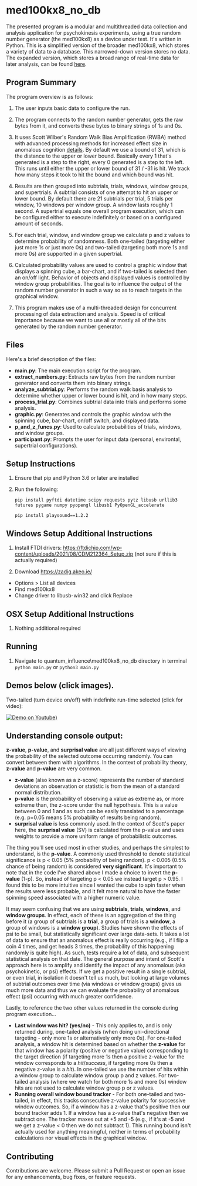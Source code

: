 # med100kx8_no_db
The presented program is a modular and multithreaded data collection and analysis application for psychokinesis experiments, using a true random number generator (the med100kx8) as a device under test. It's written in Python. This is a simplified version of the broader med100kx8, which stores a variety of data to a database. This narrowed-down version stores no data. The expanded version, which stores a broad range of real-time data for later analysis, can be found [here](https://github.com/danosb/quantum_influence/tree/main/med100kx8).


## Program Summary

The program overview is as follows:

1. The user inputs basic data to configure the run.

1. The program connects to the random number generator, gets the raw bytes from it, and converts these bytes to binary strings of 1s and 0s.

1. It uses Scott Wilber's Random Walk Bias Amplification (RWBA) method with advanced processing methods for increased effect size in anomalous cognition [details](https://drive.google.com/file/d/1rP7Ee35K0kbQ3zXCcZvnj3d5WqmROTT_/view). By default we use a bound of 31, which is the distance to the upper or lower bound. Basically every 1 that's generated is a step to the right, every 0 generated is a step to the left. This runs until either the upper or lower bound of 31 / -31 is hit. We track how many steps it took to hit the bound and which bound was hit.

1. Results are then grouped into subtrials, trials, windows, window groups, and supertrials. A subtrial consists of one attempt to hit an upper or lower bound. By default there are 21 subtrials per trial, 5 trials per window, 10 windows per window group. A window lasts roughly 1 second. A supertrial equals one overall program execution, which can be configured either to execute indefinitely or based on a configured amount of seconds.

1. For each trial, window, and window group we calculate p and z values to determine probability of randomness. Both one-tailed (targeting either just more 1s or just more 0s) and two-tailed (targeting both more 1s and more 0s) are supported in a given supertrial. 

1. Calculated probability values are used to control a graphic window that displays a spinning cube, a bar-chart, and if two-tailed is selected then an on/off light. Behavior of objects and displayed values is controlled by window group probabilities. The goal is to influence the output of the random number generator in such a way so as to reach targets in the graphical window. 

1. This program makes use of a multi-threaded design for concurrent processing of data extraction and analysis. Speed is of critical importance because we want to use all or mostly all of the bits generated by the random number generator.


## Files

Here's a brief description of the files:

* **main.py**: The main execution script for the program. 
* **extract_numbers.py**: Extracts raw bytes from the random number generator and converts them into binary strings.
* **analyze_subtrial.py**: Performs the random walk basis analysis to determine whether upper or lower bound is hit, and in how many steps.
* **process_trial.py**: Combines subtrial data into trials and performs some analysis.
* **graphic.py**: Generates and controls the graphic window with the spinning cube, bar-chart, on/off switch, and displayed data.
* **p_and_z_funcs.py**: Used to calculate probabilities of trials, windows, and window groups.
* **participant.py**: Prompts the user for input data (personal, environtal, supertrial configurations).

## Setup Instructions

1. Ensure that pip and Python 3.6 or later are installed
1. Run the following:
   
    ```pip install pyftdi datetime scipy requests pytz libusb urllib3 futures pygame numpy pyopengl libusb1 PyOpenGL_accelerate```
   
    ```pip install playsound==1.2.2```
   
## Windows Setup Additional Instructions

1. Install FTDI drivers: https://ftdichip.com/wp-content/uploads/2021/08/CDM212364_Setup.zip (not sure if this is actually required)

2. Download https://zadig.akeo.ie/
- Options > List all devices
- Find med100kx8
- Change driver to libusb-win32 and click Replace


## OSX Setup Additional Instructions

1. Nothing additional required


## Running

1. Navigate to quantum_influence\med100kx8_no_db directory in terminal
```python main.py```
or 
```python3 main.py```


## Demos below (click images).

Two-tailed (turn device on/off) with indefinite run-time selected (click for video):

[![Demo on Youtube](https://i.ibb.co/h8dbbnC/ss.png))](https://youtu.be/wIXsSdyPN0Y)

## Understanding console output:

**z-value**, **p-value**, and **surprisal value** are all just different ways of viewing the probability of the selected outcome occurring randomly. You can convert between them with algorithms. In the context of probability theory, **z-value** and **p-value** are very common. 
- **z-value** (also known as a z-score) represents the number of standard deviations an observation or statistic is from the mean of a standard normal distribution. 
- **p-value** is the probability of observing a value as extreme as, or more extreme than, the z-score under the null hypothesis. This is a value between 0 and 1 and as such can be easily translated to a percentage (e.g. p=0.05 means 5% probability of results being random).
- **surprisal value** is less commonly used. In the context of Scott's paper here, the **surprisal value** (SV) is calculated from the p-value and uses weights to provide a more uniform range of probabilistic outcomes.

The thing you'll see used most in other studies, and perhaps the simplest to understand, is the **p-value**. A commonly used threshold to denote statistical significance is p < 0.05 (5% probability of being random). p < 0.005 (0.5% chance of being random) is considered **very significant**. It's important to note that in the code I've shared above I made a choice to invert the **p-value** (1-p). So, instead of targeting p < 0.05 we instead target p > 0.95. I found this to be more intuitive since I wanted the cube to spin faster when the results were less probable, and it felt more natural to have the faster spinning speed associated with a higher numeric value.

It may seem confusing that we are using **subtrials**, **trials**, **windows**, and **window groups**. In effect, each of these is an aggregation of the thing before it (a group of subtrials is a **trial**, a group of trials is a **window**, a group of windows is a **window group**). Studies have shown the effects of psi to be small, but statistically significant over large data-sets. It takes a lot of data to ensure that an anomalous effect is really occurring (e.g., if I flip a coin 4 times, and get heads 3 times, the probability of this happening randomly is quite high). As such, tests require a lot of data, and subsequent statistical analysis on that date. The general purpose and intent of Scott's approach here is to amplify and identify the impact of any anomalous (aka psychokinetic, or psi) effects. If we get a positive result in a single subtrial, or even trial, in isolation it doesn't tell us much, but looking at large volumes of subtrial outcomes over time (via windows or window groups) gives us much more data and thus we can evaluate the probability of anomalous effect (psi) occurring with much greater confidence.

Lastly, to reference the two other values returned in the console during program execution...
- **Last window was hit? (yes/no)** - This only applies to, and is only returned during, one-tailed analysis (when doing uni-directional targeting - only more 1s or alternatively only more 0s). For one-tailed analysis, a window hit is determined based on whether the **z-value** for that window has a polarity (positive or negative value) corresponding to the target direction (if targeting more 1s then a positive z-value for the window corresponds to a *hit*/*success*, if targeting more 0s then a negative z-value is a *hit*). In one-tailed we use the number of hits within a window group to calculate window group p and z values. For two-tailed analysis (where we watch for both more 1s and more 0s) window hits are not used to calculate window group p or z values. 
- **Running overall window bound tracker** - For both one-tailed and two-tailed, in effect, this tracks consecutive z-value polarity for successive window outcomes. So, if a window has a z-value that's positive then our bound tracker adds 1. If a window has a z-value that's negative then we subtract one. The tracker maxes out at +5 and -5 (e.g., if it's at -5 and we get a z-value < 0 then we do not subtract 1). This running bound isn't actually used for anything meaningful, neither in terms of probability calculations nor visual effects in the graphical window.


## Contributing
Contributions are welcome. Please submit a Pull Request or open an issue for any enhancements, bug fixes, or feature requests.
